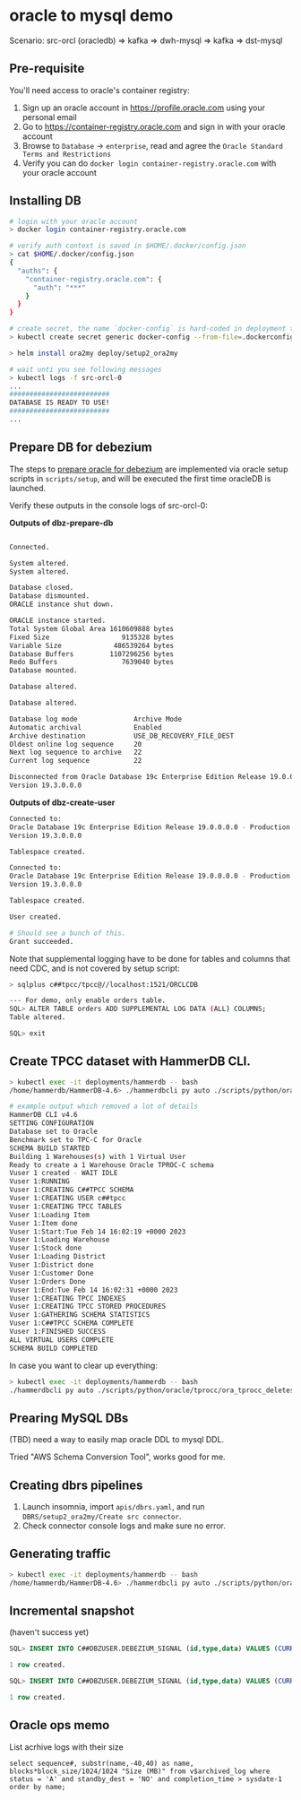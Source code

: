 # oracle to mysql demo

Scenario: src-orcl (oracledb) => kafka => dwh-mysql => kafka => dst-mysql

## Pre-requisite

You'll need access to oracle's container registry:

1. Sign up an oracle account in https://profile.oracle.com using your personal email
2. Go to https://container-registry.oracle.com and sign in with your oracle account
3. Browse to `Database` -> `enterprise`, read and agree the `Oracle Standard Terms and Restrictions`
4. Verify you can do `docker login container-registry.oracle.com` with your oracle account


## Installing DB

```bash
# login with your oracle account
> docker login container-registry.oracle.com

# verify auth context is saved in $HOME/.docker/config.json
> cat $HOME/.docker/config.json
{
  "auths": {
    "container-registry.oracle.com": {
      "auth": "***"
    }
  }
}

# create secret, the name `docker-config` is hard-coded in deployment templates.
> kubectl create secret generic docker-config --from-file=.dockerconfigjson=$HOME/.docker/config.json --type=kubernetes.io/dockerconfigjson

> helm install ora2my deploy/setup2_ora2my

# wait unti you see following messages
> kubectl logs -f src-orcl-0
...
#########################
DATABASE IS READY TO USE!
#########################
...
```

## Prepare DB for debezium

The steps to [prepare oracle for debezium](https://debezium.io/documentation/reference/stable/connectors/oracle.html) are implemented via oracle setup scripts in `scripts/setup`, and will be executed the first time oracleDB is launched.

Verify these outputs in the console logs of src-orcl-0:


**Outputs of dbz-prepare-db**

```bash

Connected.

System altered.
System altered.

Database closed.
Database dismounted.
ORACLE instance shut down.

ORACLE instance started.
Total System Global Area 1610609888 bytes
Fixed Size                  9135328 bytes
Variable Size             486539264 bytes
Database Buffers         1107296256 bytes
Redo Buffers                7639040 bytes
Database mounted.

Database altered.

Database altered.

Database log mode              Archive Mode
Automatic archival             Enabled
Archive destination            USE_DB_RECOVERY_FILE_DEST
Oldest online log sequence     20
Next log sequence to archive   22
Current log sequence           22

Disconnected from Oracle Database 19c Enterprise Edition Release 19.0.0.0.0 - Production
Version 19.3.0.0.0
```

**Outputs of dbz-create-user**

```bash
Connected to:
Oracle Database 19c Enterprise Edition Release 19.0.0.0.0 - Production
Version 19.3.0.0.0

Tablespace created.

Connected to:
Oracle Database 19c Enterprise Edition Release 19.0.0.0.0 - Production
Version 19.3.0.0.0

Tablespace created.

User created.

# Should see a bunch of this.
Grant succeeded.

```

Note that supplemental logging have to be done for tables and columns that need CDC, and is not covered by setup script:

```bash
> sqlplus c##tpcc/tpcc@//localhost:1521/ORCLCDB

--- For demo, only enable orders table.
SQL> ALTER TABLE orders ADD SUPPLEMENTAL LOG DATA (ALL) COLUMNS;
Table altered.

SQL> exit
```


## Create TPCC dataset with HammerDB CLI.

```bash
> kubectl exec -it deployments/hammerdb -- bash
/home/hammerdb/HammerDB-4.6> ./hammerdbcli py auto ./scripts/python/oracle/tprocc/ora_tprocc_buildschema.py

# example output which removed a lot of details
HammerDB CLI v4.6
SETTING CONFIGURATION
Database set to Oracle
Benchmark set to TPC-C for Oracle
SCHEMA BUILD STARTED
Building 1 Warehouses(s) with 1 Virtual User
Ready to create a 1 Warehouse Oracle TPROC-C schema
Vuser 1 created - WAIT IDLE
Vuser 1:RUNNING
Vuser 1:CREATING C##TPCC SCHEMA
Vuser 1:CREATING USER c##tpcc
Vuser 1:CREATING TPCC TABLES
Vuser 1:Loading Item
Vuser 1:Item done
Vuser 1:Start:Tue Feb 14 16:02:19 +0000 2023
Vuser 1:Loading Warehouse
Vuser 1:Stock done
Vuser 1:Loading District
Vuser 1:District done
Vuser 1:Customer Done
Vuser 1:Orders Done
Vuser 1:End:Tue Feb 14 16:02:31 +0000 2023
Vuser 1:CREATING TPCC INDEXES
Vuser 1:CREATING TPCC STORED PROCEDURES
Vuser 1:GATHERING SCHEMA STATISTICS
Vuser 1:C##TPCC SCHEMA COMPLETE
Vuser 1:FINISHED SUCCESS
ALL VIRTUAL USERS COMPLETE
SCHEMA BUILD COMPLETED
```

In case you want to clear up everything:

```bash
> kubectl exec -it deployments/hammerdb -- bash
./hammerdbcli py auto ./scripts/python/oracle/tprocc/ora_tprocc_deleteschema.py
```


## Prearing MySQL DBs

(TBD) need a way to easily map oracle DDL to mysql DDL.

Tried "AWS Schema Conversion Tool", works good for me.


## Creating dbrs pipelines

1. Launch insomnia, import `apis/dbrs.yaml`, and run `DBRS/setup2_ora2my/Create src connector`.
2. Check connector console logs and make sure no error.

## Generating traffic

```bash
> kubectl exec -it deployments/hammerdb -- bash
/home/hammerdb/HammerDB-4.6> ./hammerdbcli py auto ./scripts/python/oracle/tprocc/ora_tprocc_run.py
```

## Incremental snapshot

(haven't success yet)

```sql
SQL> INSERT INTO C##DBZUSER.DEBEZIUM_SIGNAL (id,type,data) VALUES (CURRENT_TIMESTAMP,'log','{"message":"Hello World"}');

1 row created.

SQL> INSERT INTO C##DBZUSER.DEBEZIUM_SIGNAL (id,type,data) VALUES (CURRENT_TIMESTAMP,'execute-snapshot','{"data-collections":["ORCLCDB.C##TPCC.STOCKS"],"type":"incremental"}}');

1 row created.
```

## Oracle ops memo

List acrhive logs with their size

```
select sequence#, substr(name,-40,40) as name, blocks*block_size/1024/1024 "Size (MB)" from v$archived_log where status = 'A' and standby_dest = 'NO' and completion_time > sysdate-1 order by name;
```